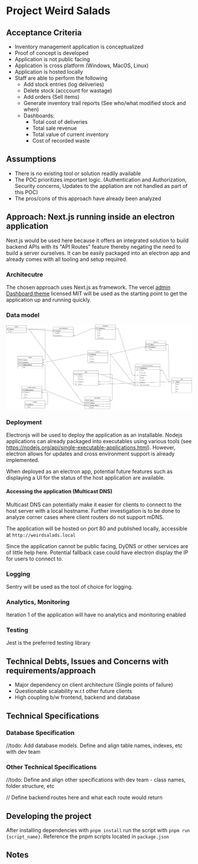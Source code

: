 # Project Weird Salads


## Acceptance Criteria

- Inventory management application is conceptualized
- Proof of concept is developed
- Application is not public facing
- Application is cross platform (Windows, MacOS, Linux)
- Application is hosted locally
- Staff are able to perform the following
    - Add stock entries (log deliveries)
    - Delete stock (acccount for wastage)
    - Add orders (Sell items)
    - Generate inventory trail reports (See who/what modified stock and when)
    - Dashboards:
        - Total cost of deliveries 
        - Total sale revenue
        - Total value of current inventory
        - Cost of recorded waste

## Assumptions
- There is no existing tool or solution readily available
- The POC prioritizes important logic. (Authentication and Authorization, Security concerns, Updates to the appliation are not handled as part of this POC)
- The pros/cons of this approach have already been analyzed

## Approach: Next.js running inside an electron application

Next.js would be used here because it offers an integrated solution to build backend APIs with its "API Routes" feature thereby negating the need to build a server ourselves. It can be easily packaged into an electron app and already comes with all tooling and setup required.

### Architecutre
The chosen approach uses Next.js as framework. The vercel [admin Dashboard theme](https://github.com/vercel/nextjs-postgres-nextauth-tailwindcss-template) licensed MIT will be used as the starting point to get the application up and running quickly.

### Data model
![Data model](./data-model.jpg)

### Deployment
Electronjs will be used to deploy the application as an installable. Nodejs applications can already packaged into executables using various tools (see https://nodejs.org/api/single-executable-applications.html). However, electron allows for updates and cross environment support is already implemented. 

When deployed as an electron app, potential future features such as displaying a UI for the status of the host application are available.

#### Accessing the application (Multicast DNS)

Multicast DNS can potentially make it easier for clients to connect to the host server with a local hostname. Further investigation is to be done to analyze corner cases where client routers do not support mDNS. 

The application will be hosted on port 80 and published locally, accessible at `http://weirdsalads.local`

Since the application cannot be public facing, DyDNS or other services are of little help here. Potential fallback case could have electron display the IP for users to connect to. 

### Logging
Sentry will be used as the tool of choice for logging.

### Analytics, Monitoring
Iteration 1 of the application will have no analytics and monitoring enabled

### Testing
Jest is the preferred testing library

## Technical Debts, Issues and Concerns with requirements/approach
- Major dependency on client architecture (Single points of failure)
- Questionable scalability w.r.t other future clients
- High coupling b/w frontend, backend and database


## Technical Specifications

### Database Specification

//todo: Add database models. Define and align table names, indexes, etc with dev team

### Other Technical Specifications

//todo: Define and align other specifications with dev team - class names, folder structure, etc

// Define backend routes here and what each route would return

## Developing the project

After installing dependencies with `pnpm install` run the script with `pnpm run {script_name}`.
Reference the pnpm scripts located in `package.json`

## Notes